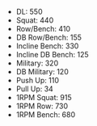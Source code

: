* DL: 550
*  Squat: 440
*  Row/Bench: 410
*  DB Row/Bench: 155
*  Incline Bench: 330
*  Incline DB Bench: 125
*  Military: 320
*  DB Military: 120
*  Push Up: 110
*  Pull Up: 34
*  1RPM Squat: 915
*  1RPM Row: 730
*  1RPM Bench: 680
